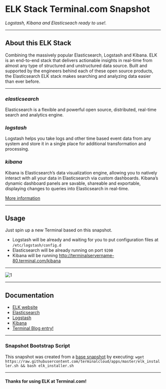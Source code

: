 # **ELK Stack** Terminal.com Snapshot

*Logstash, Kibana and Elasticseach ready to use!.*

---

## About this ELK Stack

Combining the massively popular Elasticsearch, Logstash and Kibana. 
ELK is an end-to-end stack that delivers actionable insights in real-time from almost any type of structured and unstructured data source. 
Built and supported by the engineers behind each of these open source products, the Elasticsearch ELK stack makes searching and analyzing data easier than ever before.

---

### ***elasticsearch***
Elasticsearch is a flexible and powerful open source, distributed, real-time search and analytics engine. 

### ***logstash***
Logstash helps you take logs and other time based event data from any system and store it in a single place for additional transformation and processing.

### ***kibana***
Kibana is Elasticsearch’s data visualization engine, allowing you to natively interact with all your data in Elasticsearch via custom dashboards. 
Kibana’s dynamic dashboard panels are savable, shareable and exportable, displaying changes to queries into Elasticsearch in real-time. 


[More information](http://www.elasticsearch.org/overview/)


---

## Usage

Just spin up a new Terminal based on this snapshot.

- Logstash will be already and waiting for you to put configuration files at `/etc/logstash/config.d`
- Elasticsearch will be already running on port `9200`
- Kibana will be running http://terminalservername-80.terminal.com/kibana


---

![1](http://i.imgur.com/MFJ86MQ.png)

---

## Documentation

- [ELK website](http://www.elasticsearch.org/)
- [Elasticsearch](http://www.elasticsearch.org/overview/elasticsearch/)
- [Logstash](http://www.elasticsearch.org/overview/logstash)
- [Kibana](http://www.elasticsearch.org/overview/kibana)
- [Terminal Blog entry!](https://blog.terminal.com/elk-for-log-analysis)

---

### Snapshot Bootstrap Script

This snapshot was created from a [base snapshot](https://www.terminal.com/tiny/FzpHiTXG1K) by executing:
`wget https://raw.githubusercontent.com/terminalcloud/apps/master/elk_installer.sh && bash elk_installer.sh`

---

#### Thanks for using ELK at Terminal.com!
